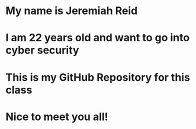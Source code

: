 # My name is Jeremiah Reid

# I am 22 years old and want to go into cyber security

# This is my GitHub Repository for this class

# Nice to meet you all!